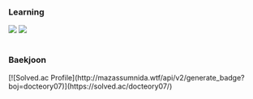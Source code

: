 <h3>Learning</h3>
<img style="display: inline" src="https://img.shields.io/badge/Java-F80000?style=flat-square&logo=oracle&logoColor=white"/> <img style="display: inline" src="https://img.shields.io/badge/Kotlin-7F52FF?style=flat-square&logo=kotlin&logoColor=white"/>
<br>
<br>
<h3>Baekjoon</h3>
[![Solved.ac Profile](http://mazassumnida.wtf/api/v2/generate_badge?boj=docteory07)](https://solved.ac/docteory07/)
<!--
**docteory07/docteory07** is a ✨ _special_ ✨ repository because its `README.md` (this file) appears on your GitHub profile.

Here are some ideas to get you started:

- 🔭 I’m currently working on ...
- 🌱 I’m currently learning ...
- 👯 I’m looking to collaborate on ...
- 🤔 I’m looking for help with ...
- 💬 Ask me about ...
- 📫 How to reach me: ...
- 😄 Pronouns: ...
- ⚡ Fun fact: ...
-->
